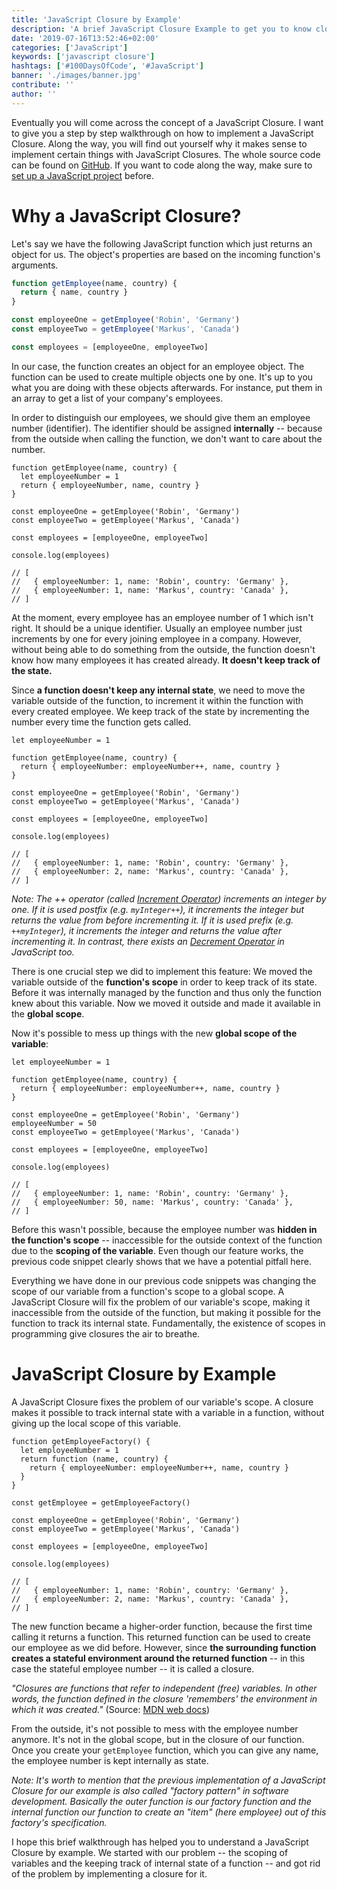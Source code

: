 ```yaml
---
title: 'JavaScript Closure by Example'
description: 'A brief JavaScript Closure Example to get you to know closures in JavaScript, why we need them, how to implement them, how to use them, and what JavaScript patterns they can be used for ...'
date: '2019-07-16T13:52:46+02:00'
categories: ['JavaScript']
keywords: ['javascript closure']
hashtags: ['#100DaysOfCode', '#JavaScript']
banner: './images/banner.jpg'
contribute: ''
author: ''
---
```


<Sponsorship />

Eventually you will come across the concept of a JavaScript Closure. I want to give you a step by step walkthrough on how to implement a JavaScript Closure. Along the way, you will find out yourself why it makes sense to implement certain things with JavaScript Closures. The whole source code can be found on [GitHub](https://github.com/rwieruch/javascript-closure). If you want to code along the way, make sure to [set up a JavaScript project](/javascript-project-setup-tutorial/) before.

# Why a JavaScript Closure?

Let's say we have the following JavaScript function which just returns an object for us. The object's properties are based on the incoming function's arguments.

```javascript
function getEmployee(name, country) {
  return { name, country }
}

const employeeOne = getEmployee('Robin', 'Germany')
const employeeTwo = getEmployee('Markus', 'Canada')

const employees = [employeeOne, employeeTwo]
```

In our case, the function creates an object for an employee object. The function can be used to create multiple objects one by one. It's up to you what you are doing with these objects afterwards. For instance, put them in an array to get a list of your company's employees.

In order to distinguish our employees, we should give them an employee number (identifier). The identifier should be assigned **internally** -- because from the outside when calling the function, we don't want to care about the number.

```javascript{2,3,13,14,15,16}
function getEmployee(name, country) {
  let employeeNumber = 1
  return { employeeNumber, name, country }
}

const employeeOne = getEmployee('Robin', 'Germany')
const employeeTwo = getEmployee('Markus', 'Canada')

const employees = [employeeOne, employeeTwo]

console.log(employees)

// [
//   { employeeNumber: 1, name: 'Robin', country: 'Germany' },
//   { employeeNumber: 1, name: 'Markus', country: 'Canada' },
// ]
```

At the moment, every employee has an employee number of 1 which isn't right. It should be a unique identifier. Usually an employee number just increments by one for every joining employee in a company. However, without being able to do something from the outside, the function doesn't know how many employees it has created already. **It doesn't keep track of the state.**

Since **a function doesn't keep any internal state**, we need to move the variable outside of the function, to increment it within the function with every created employee. We keep track of the state by incrementing the number every time the function gets called.

```javascript{1,4,15,16}
let employeeNumber = 1

function getEmployee(name, country) {
  return { employeeNumber: employeeNumber++, name, country }
}

const employeeOne = getEmployee('Robin', 'Germany')
const employeeTwo = getEmployee('Markus', 'Canada')

const employees = [employeeOne, employeeTwo]

console.log(employees)

// [
//   { employeeNumber: 1, name: 'Robin', country: 'Germany' },
//   { employeeNumber: 2, name: 'Markus', country: 'Canada' },
// ]
```

_Note: The ++ operator (called [Increment Operator](<https://developer.mozilla.org/en-US/docs/Web/JavaScript/Reference/Operators/Arithmetic_Operators#Increment_()>)) increments an integer by one. If it is used postfix (e.g. `myInteger++`), it increments the integer but returns the value from before incrementing it. If it is used prefix (e.g. `++myInteger`), it increments the integer and returns the value after incrementing it. In contrast, there exists an [Decrement Operator](<https://developer.mozilla.org/en-US/docs/Web/JavaScript/Reference/Operators/Arithmetic_Operators#Decrement_(--)>) in JavaScript too._

There is one crucial step we did to implement this feature: We moved the variable outside of the **function's scope** in order to keep track of its state. Before it was internally managed by the function and thus only the function knew about this variable. Now we moved it outside and made it available in the **global scope**.

Now it's possible to mess up things with the new **global scope of the variable**:

```javascript{8,17}
let employeeNumber = 1

function getEmployee(name, country) {
  return { employeeNumber: employeeNumber++, name, country }
}

const employeeOne = getEmployee('Robin', 'Germany')
employeeNumber = 50
const employeeTwo = getEmployee('Markus', 'Canada')

const employees = [employeeOne, employeeTwo]

console.log(employees)

// [
//   { employeeNumber: 1, name: 'Robin', country: 'Germany' },
//   { employeeNumber: 50, name: 'Markus', country: 'Canada' },
// ]
```

Before this wasn't possible, because the employee number was **hidden in the function's scope** -- inaccessible for the outside context of the function due to the **scoping of the variable**. Even though our feature works, the previous code snippet clearly shows that we have a potential pitfall here.

Everything we have done in our previous code snippets was changing the scope of our variable from a function's scope to a global scope. A JavaScript Closure will fix the problem of our variable's scope, making it inaccessible from the outside of the function, but making it possible for the function to track its internal state. Fundamentally, the existence of scopes in programming give closures the air to breathe.

# JavaScript Closure by Example

A JavaScript Closure fixes the problem of our variable's scope. A closure makes it possible to track internal state with a variable in a function, without giving up the local scope of this variable.

```javascript{1,2,3,4,5,6,8}
function getEmployeeFactory() {
  let employeeNumber = 1
  return function (name, country) {
    return { employeeNumber: employeeNumber++, name, country }
  }
}

const getEmployee = getEmployeeFactory()

const employeeOne = getEmployee('Robin', 'Germany')
const employeeTwo = getEmployee('Markus', 'Canada')

const employees = [employeeOne, employeeTwo]

console.log(employees)

// [
//   { employeeNumber: 1, name: 'Robin', country: 'Germany' },
//   { employeeNumber: 2, name: 'Markus', country: 'Canada' },
// ]
```

The new function became a higher-order function, because the first time calling it returns a function. This returned function can be used to create our employee as we did before. However, since **the surrounding function creates a stateful environment around the returned function** -- in this case the stateful employee number -- it is called a closure.

_"Closures are functions that refer to independent (free) variables. In other words, the function defined in the closure 'remembers' the environment in which it was created."_ (Source: [MDN web docs](https://developer.mozilla.org/en-US/docs/Web/JavaScript/Closures))

From the outside, it's not possible to mess with the employee number anymore. It's not in the global scope, but in the closure of our function. Once you create your `getEmployee` function, which you can give any name, the employee number is kept internally as state.

_Note: It's worth to mention that the previous implementation of a JavaScript Closure for our example is also called "factory pattern" in software development. Basically the outer function is our factory function and the internal function our function to create an "item" (here employee) out of this factory's specification._

<Divider />

I hope this brief walkthrough has helped you to understand a JavaScript Closure by example. We started with our problem -- the scoping of variables and the keeping track of internal state of a function -- and got rid of the problem by implementing a closure for it.

